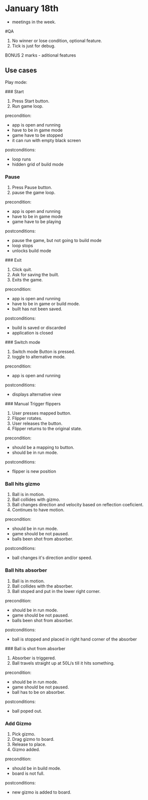 # January 18th

* meetings in the week.

#QA

1. No winner or lose condition, optional feature.
2. Tick is just for debug.

BONUS 2 marks - aditional features

## Use cases
Play mode:

### Start
1. Press Start button.
2. Run game loop.

precondition:
- app is open and running
- have to be in game mode
- game have to be stopped
- it can run with empty black screen 

postconditions:
- loop runs
- hidden grid of build mode

### Pause
1. Press Pause button.
2. pause the game loop.

precondition:
- app is open and running
- have to be in game mode
- game have to be playing

postconditions:
- pause the game, but not going to build mode
- loop stops
- unlocks build mode

### Exit
1. Click quit.
2. Ask for saving the built.
3. Exits the game.

precondition:
- app is open and running
- have to be in game or build mode.
- built has not been saved.

postconditions:
- build is saved or discarded
- application is closed

### Switch mode
1. Switch mode Button is pressed.
2. toggle to alternative mode.

precondition:
- app is open and running

postconditions:
- displays alternative view

### Manual Trigger flippers
1. User presses mapped button.
2. Flipper rotates.
3. User releases the button.
4. Flipper returns to the original state.

precondition:
- should be a mapping to button.
- should be in run mode.

postconditions:
- flipper is new position 


### Ball hits gizmo
1. Ball is in motion. 
2. Ball collides with gizmo.
3. Ball changes direction and velocity based on reflection coeficient.
4. Continues to have motion.

precondition:
- should be in run mode.
- game should be not paused.
- balls been shot from absorber.

postconditions:
- ball changes it's direction and/or speed.

### Ball hits absorber

1. Ball is in motion. 
2. Ball collides with the absorber.
3. Ball stoped and put in the lower right corner.

precondition:
- should be in run mode.
- game should be not paused.
- balls been shot from absorber.

postconditions:
- ball is stopped and placed in right hand corner of the absorber

### Ball is shot from absorber
1. Absorber is triggered.
2. Ball travels straight up at 50L/s till it hits something.

precondition:
- should be in run mode.
- game should be not paused.
- ball has to be on absorber.

postconditions:
- ball poped out.

### Add Gizmo
1. Pick gizmo.
2. Drag gizmo to board.
3. Release to place.
4. Gizmo added.

precondition:
- should be in build mode.
- board is not full.

postconditions:
- new gizmo is added to board.

